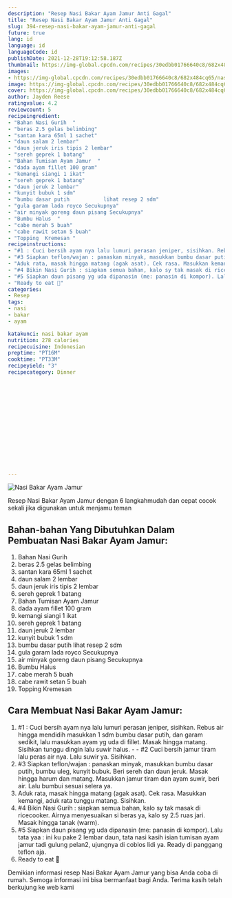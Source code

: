 ```yaml
---
description: "Resep Nasi Bakar Ayam Jamur Anti Gagal"
title: "Resep Nasi Bakar Ayam Jamur Anti Gagal"
slug: 394-resep-nasi-bakar-ayam-jamur-anti-gagal
future: true
lang: id
language: id
languageCode: id
publishDate: 2021-12-28T19:12:58.187Z 
thumbnail: https://img-global.cpcdn.com/recipes/30edbb01766640c8/682x484cq65/nasi-bakar-ayam-jamur-foto-resep-utama.webp
images:
- https://img-global.cpcdn.com/recipes/30edbb01766640c8/682x484cq65/nasi-bakar-ayam-jamur-foto-resep-utama.webp
image: https://img-global.cpcdn.com/recipes/30edbb01766640c8/682x484cq65/nasi-bakar-ayam-jamur-foto-resep-utama.webp
cover: https://img-global.cpcdn.com/recipes/30edbb01766640c8/682x484cq65/nasi-bakar-ayam-jamur-foto-resep-utama.webp
author: Jayden Reese
ratingvalue: 4.2
reviewcount: 5
recipeingredient:
- "Bahan Nasi Gurih  "
- "beras 2.5 gelas belimbing"
- "santan kara 65ml 1 sachet"
- "daun salam 2 lembar"
- "daun jeruk iris tipis 2 lembar"
- "sereh geprek 1 batang"
- "Bahan Tumisan Ayam Jamur  "
- "dada ayam fillet 100 gram"
- "kemangi siangi 1 ikat"
- "sereh geprek 1 batang"
- "daun jeruk 2 lembar"
- "kunyit bubuk 1 sdm"
- "bumbu dasar putih           lihat resep 2 sdm"
- "gula garam lada royco Secukupnya"
- "air minyak goreng daun pisang Secukupnya"
- "Bumbu Halus  "
- "cabe merah 5 buah"
- "cabe rawit setan 5 buah"
- "Topping  Kremesan "
recipeinstructions:
- "#1 : Cuci bersih ayam nya lalu lumuri perasan jeniper, sisihkan. Rebus air hingga mendidih masukkan 1 sdm bumbu dasar putih, dan garam sedikit, lalu masukkan ayam yg uda di fillet. Masak hingga matang. Sisihkan tunggu dingin lalu suwir halus.   #2 Cuci bersih jamur tiram lalu peras air nya. Lalu suwir ya. Sisihkan."
- "#3 Siapkan teflon/wajan : panaskan minyak, masukkan bumbu dasar putih, bumbu uleg, kunyit bubuk. Beri sereh dan daun jeruk. Masak hingga harum dan matang. Masukkan jamur tiram dan ayam suwir, beri air. Lalu bumbui sesuai selera ya."
- "Aduk rata, masak hingga matang (agak asat). Cek rasa. Masukkan kemangi, aduk rata tunggu matang. Sisihkan."
- "#4 Bikin Nasi Gurih : siapkan semua bahan, kalo sy tak masak di ricecooker. Airnya menyesuaikan si beras ya, kalo sy 2.5 ruas jari. Masak hingga tanak (warm)."
- "#5 Siapkan daun pisang yg uda dipanasin (me: panasin di kompor). Lalu tata yaa : ini ku pake 2 lembar daun, tata nasi kasih isian tumisan ayam jamur tadi gulung pelan2, ujungnya di coblos lidi ya. Ready di panggang teflon aja."
- "Ready to eat 🤗"
categories:
- Resep
tags:
- nasi
- bakar
- ayam

katakunci: nasi bakar ayam 
nutrition: 278 calories
recipecuisine: Indonesian
preptime: "PT16M"
cooktime: "PT33M"
recipeyield: "3"
recipecategory: Dinner


     
    
    
    
    
    
    
    
    
    
    
      
    
---
```



![Nasi Bakar Ayam Jamur](https://img-global.cpcdn.com/recipes/30edbb01766640c8/682x484cq65/nasi-bakar-ayam-jamur-foto-resep-utama.webp)

Resep Nasi Bakar Ayam Jamur    dengan 6 langkahmudah dan cepat cocok sekali jika digunakan untuk menjamu teman

<!--inarticleads1-->

## Bahan-bahan Yang Dibutuhkan Dalam Pembuatan Nasi Bakar Ayam Jamur:

1. Bahan Nasi Gurih  
1. beras 2.5 gelas belimbing
1. santan kara 65ml 1 sachet
1. daun salam 2 lembar
1. daun jeruk iris tipis 2 lembar
1. sereh geprek 1 batang
1. Bahan Tumisan Ayam Jamur  
1. dada ayam fillet 100 gram
1. kemangi siangi 1 ikat
1. sereh geprek 1 batang
1. daun jeruk 2 lembar
1. kunyit bubuk 1 sdm
1. bumbu dasar putih           lihat resep 2 sdm
1. gula garam lada royco Secukupnya
1. air minyak goreng daun pisang Secukupnya
1. Bumbu Halus  
1. cabe merah 5 buah
1. cabe rawit setan 5 buah
1. Topping  Kremesan 



<!--inarticleads2-->

## Cara Membuat Nasi Bakar Ayam Jamur:

1. #1 : Cuci bersih ayam nya lalu lumuri perasan jeniper, sisihkan. Rebus air hingga mendidih masukkan 1 sdm bumbu dasar putih, dan garam sedikit, lalu masukkan ayam yg uda di fillet. Masak hingga matang. Sisihkan tunggu dingin lalu suwir halus.  -  - #2 Cuci bersih jamur tiram lalu peras air nya. Lalu suwir ya. Sisihkan.
1. #3 Siapkan teflon/wajan : panaskan minyak, masukkan bumbu dasar putih, bumbu uleg, kunyit bubuk. Beri sereh dan daun jeruk. Masak hingga harum dan matang. Masukkan jamur tiram dan ayam suwir, beri air. Lalu bumbui sesuai selera ya.
1. Aduk rata, masak hingga matang (agak asat). Cek rasa. Masukkan kemangi, aduk rata tunggu matang. Sisihkan.
1. #4 Bikin Nasi Gurih : siapkan semua bahan, kalo sy tak masak di ricecooker. Airnya menyesuaikan si beras ya, kalo sy 2.5 ruas jari. Masak hingga tanak (warm).
1. #5 Siapkan daun pisang yg uda dipanasin (me: panasin di kompor). Lalu tata yaa : ini ku pake 2 lembar daun, tata nasi kasih isian tumisan ayam jamur tadi gulung pelan2, ujungnya di coblos lidi ya. Ready di panggang teflon aja.
1. Ready to eat 🤗




Demikian informasi  resep Nasi Bakar Ayam Jamur   yang bisa Anda coba di rumah. Semoga informasi ini bisa bermanfaat bagi Anda. Terima kasih telah berkujung ke web kami
